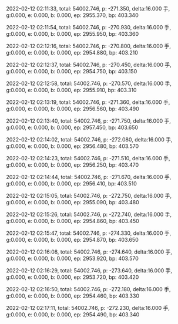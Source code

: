2022-02-12 02:11:33, total: 54002.746, p: -271.350, delta:16.000 手, g:0.000, e: 0.000, b: 0.000, ep: 2955.370, bp: 403.340

2022-02-12 02:11:54, total: 54002.746, p: -270.930, delta:16.000 手, g:0.000, e: 0.000, b: 0.000, ep: 2955.950, bp: 403.360

2022-02-12 02:12:16, total: 54002.746, p: -270.800, delta:16.000 手, g:0.000, e: 0.000, b: 0.000, ep: 2954.880, bp: 403.210

2022-02-12 02:12:37, total: 54002.746, p: -270.450, delta:16.000 手, g:0.000, e: 0.000, b: 0.000, ep: 2954.750, bp: 403.150

2022-02-12 02:12:58, total: 54002.746, p: -270.570, delta:16.000 手, g:0.000, e: 0.000, b: 0.000, ep: 2955.910, bp: 403.310

2022-02-12 02:13:19, total: 54002.746, p: -271.360, delta:16.000 手, g:0.000, e: 0.000, b: 0.000, ep: 2956.560, bp: 403.490

2022-02-12 02:13:40, total: 54002.746, p: -271.750, delta:16.000 手, g:0.000, e: 0.000, b: 0.000, ep: 2957.450, bp: 403.650

2022-02-12 02:14:02, total: 54002.746, p: -272.080, delta:16.000 手, g:0.000, e: 0.000, b: 0.000, ep: 2956.480, bp: 403.570

2022-02-12 02:14:23, total: 54002.746, p: -271.510, delta:16.000 手, g:0.000, e: 0.000, b: 0.000, ep: 2956.250, bp: 403.470

2022-02-12 02:14:44, total: 54002.746, p: -271.670, delta:16.000 手, g:0.000, e: 0.000, b: 0.000, ep: 2956.410, bp: 403.510

2022-02-12 02:15:05, total: 54002.746, p: -272.750, delta:16.000 手, g:0.000, e: 0.000, b: 0.000, ep: 2955.090, bp: 403.480

2022-02-12 02:15:26, total: 54002.746, p: -272.740, delta:16.000 手, g:0.000, e: 0.000, b: 0.000, ep: 2954.860, bp: 403.450

2022-02-12 02:15:47, total: 54002.746, p: -274.330, delta:16.000 手, g:0.000, e: 0.000, b: 0.000, ep: 2954.870, bp: 403.650

2022-02-12 02:16:08, total: 54002.746, p: -274.640, delta:16.000 手, g:0.000, e: 0.000, b: 0.000, ep: 2953.920, bp: 403.570

2022-02-12 02:16:29, total: 54002.746, p: -273.640, delta:16.000 手, g:0.000, e: 0.000, b: 0.000, ep: 2953.720, bp: 403.420

2022-02-12 02:16:50, total: 54002.746, p: -272.180, delta:16.000 手, g:0.000, e: 0.000, b: 0.000, ep: 2954.460, bp: 403.330

2022-02-12 02:17:11, total: 54002.746, p: -272.230, delta:16.000 手, g:0.000, e: 0.000, b: 0.000, ep: 2954.490, bp: 403.340
